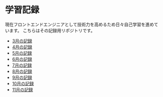 # 学習記録

現在フロントエンドエンジニアとして技術力を高めるため日々自己学習を進めています。
こちらはその記録用リポジトリです。

-  [3月の記録](2024/03.md)
-  [4月の記録](2024/04.md)
-  [5月の記録](2024/05.md)
-  [6月の記録](2024/06.md)
-  [7月の記録](2024/07.md)
-  [8月の記録](2024/08.md)
-  [9月の記録](2024/09.md)
-  [10月の記録](2024/10.md)
-  [11月の記録](2024/11.md)

